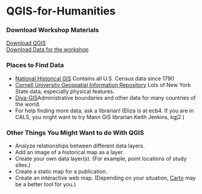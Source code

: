 # QGIS-for-Humanities

### Download Workshop Materials

[Download QGIS](https://qgis.org/en/site/forusers/download.html)  
[Download Data for the workshop](https://cornell.box.com/s/n9z4k9ihlkzw7r200balgkwrikhlurc8)

### Places to Find Data
* [National Historical GIS](https://www.nhgis.org) Contains all U.S. Census data since 1790  
* [Cornell University Geospatial Information Repository](https://cugir.library.cornell.edu/) Lots of New York State data, especially physical features.  
* [Diva-GIS](http://www.diva-gis.org/gdata)Administrative boundaries and other data for many countries of the world.  
* For help finding more data, ask a librarian! (Eliza is at ecb4. If you are in CALS, you might want to try Mann GIS librarian Keith Jenkins, kgj2.)

### Other Things You Might Want to do With QGIS
* Analyze relationships between different data layers.  
* Add an image of a historical map as a layer.  
* Create your own data layer(s). (For example, point locations of study sites.)  
* Create a static map for a publication.  
* Create an interactive web map. (Depending on your situation, [Carto](https://cornell.carto.com/signup) may be a better tool for you.)
